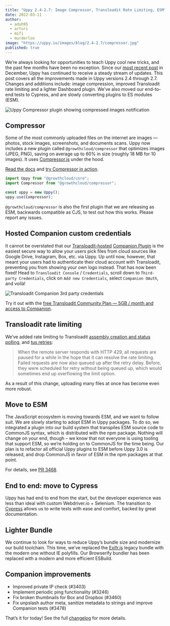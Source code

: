 ```yaml
---
title: "Uppy 2.4-2.7: Image Compressor, Transloadit Rate Limiting, ESM"
date: 2022-03-11
author:
  - aduh95
  - arturi
  - mifi
  - murderlon
image: "https://uppy.io/images/blog/2.4-2.7/compressor.jpg"
published: true
---
```


We’re always looking for opportunities to teach Uppy cool new tricks, and the past few months have been no exception. Since our [most recent post](https://uppy.io/blog/2021/12/2.1-2.3/) in December, Uppy has continued to receive a steady stream of updates. This post covers all the improvements made in Uppy versions 2.4 through 2.7. Changes and additions include: image compression, improved Transloadit rate limiting and a lighter Dashboard plugin. We’ve also moved our end-to-end tests to Cypress, and are slowly converting plugins to ES modules (ESM).

<img class="border" alt="Uppy Compressor plugin showing compressed images notification" src="/images/blog/2.4-2.7/compressor.jpg">

<!--more-->

## Compressor

Some of the most commonly uploaded files on the internet are images — photos, stock images, screenshots, and documents scans. Uppy now includes a new plugin called `@growthcloud/compressor` that optimizes images (JPEG, PNG), saving on average up to 60% in size (roughly 18 MB for 10 images). It uses [Compressor.js](https://github.com/fengyuanchen/compressorjs) under the hood.

[Read the docs](https://uppy.io/docs/compressor/) and [try Compressor in action](https://uppy.io/examples/dashboard/).

```js
import Uppy from "@growthcloud/core";
import Compressor from "@growthcloud/compressor";

const uppy = new Uppy();
uppy.use(Compressor);
```

`@growthcloud/compressor` is also the first plugin that we are releasing as ESM, backwards compatible as CJS, to test out how this works. Please report any issues.

## Hosted Companion custom credentials

It cannot be overstated that our [Transloadit-hosted](https://transloadit.com/docs/sdks/uppy/) [Companion Plugin](https://uppy.io/docs/companion/) is the easiest secure way to allow your users pick files from cloud sources like Google Drive, Instagram, Box, etc. via Uppy. Up until now, however, that meant your users had to authenticate their cloud account with Transloadit, preventing you from showing your own logo instead. That has now been fixed! Head to `Transloadit Console` / `Credentials`, scroll down to `Third-party Credentials`, click on `Add new Credentials`, select `Companion OAuth`, and voilà!

<img class="border" alt="Transloadit Companion 3rd party credentials" src="/images/blog/2.4-2.7/companion-3rd-party-oauth.jpg">

Try it out with the [free Transloadit Community Plan — 5GB / month and access to Companion](https://transloadit.com/pricing/).

## Transloadit rate limiting

We’ve added rate limiting to Transloadit [assembly creation and status polling](https://github.com/transloadit/uppy/pull/3429), and [tus retries](https://github.com/transloadit/uppy/pull/3394):

> When the remote server responds with HTTP 429, all requests are paused for a while in the hope that it can resolve the rate limiting. Failed requests are now also queued up after the retry delay. Before, they were scheduled for retry without being queued up, which would sometimes end up overflowing the limit option.

As a result of this change, uploading many files at once has become even more robust.

## Move to ESM

The JavaScript ecosystem is moving towards ESM, and we want to follow suit. We are slowly starting to adopt ESM in Uppy packages. To do so, we integrated a plugin into our build system that transpiles ESM source code to CommonJS syntax, which is distributed with the npm package. Nothing will change on your end, though – we know that not everyone is using tooling that support ESM, so we’re holding on to CommonJS for the time being. Our plan is to refactor all official Uppy plugins to ESM before Uppy 3.0 is released, and drop CommonJS in favor of ESM in the npm packages at that point.

For details, see [PR 3468](https://github.com/transloadit/uppy/pull/3468).

## End to end: move to Cypress

Uppy has had end to end from the start, but the developer experience was less than ideal with custom Webdriver.io + Selenium. The transition to [Cypress](https://github.com/transloadit/uppy/pull/3444) allows us to write tests with ease and comfort, backed by great documentation.

## Lighter Bundle

We continue to look for ways to reduce Uppy’s bundle size and modernize our build toolchain. This time, we’ve replaced the [Exifr.js](https://github.com/exif-js/exif-js) legacy bundle with the modern one without IE polyfills. Our Browserify bundler has been replaced with a modern and more efficient ESBuild.

## Companion improvements

- Improved private IP check (#3403)
- Implement periodic ping functionality (#3246)
- Fix broken thumbnails for Box and Dropbox (#3460)
- Fix unpslash author meta, sanitize metadata to strings and improve Companion tests (#3478)

That’s it for today! See the full [changelog](https://github.com/transloadit/uppy/blob/master/CHANGELOG.md#1300) for more details.
